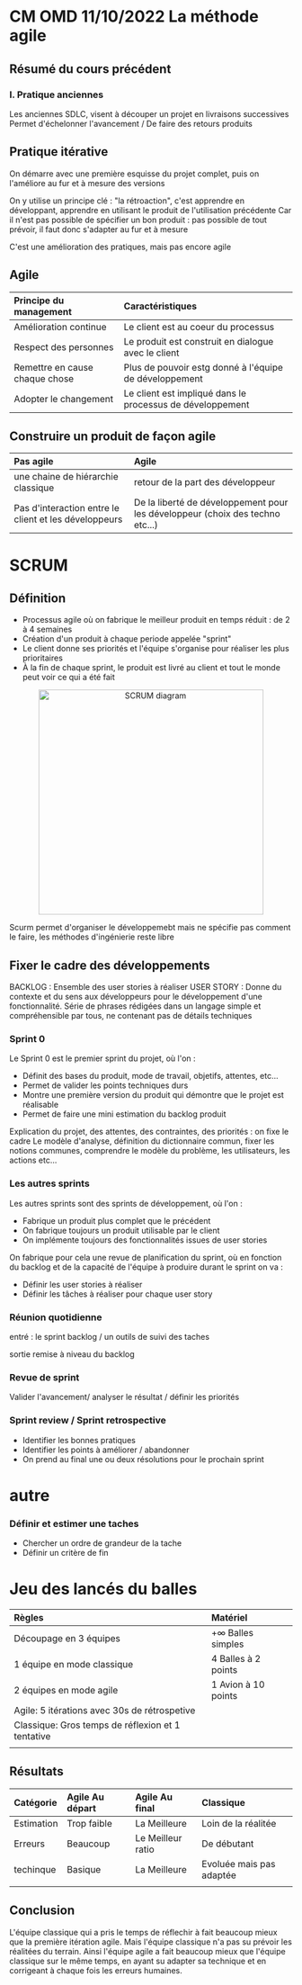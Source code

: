 # CM OMD 11/10/2022 La méthode agile

## Résumé du cours précédent

### I. Pratique anciennes
Les anciennes SDLC, visent à découper un projet en livraisons successives Permet d'échelonner l'avancement / De faire des retours produits

## Pratique itérative
On démarre avec une première esquisse du projet complet, puis on l'améliore au fur et à mesure des versions

On y utilise un principe clé : "la rétroaction", c'est apprendre en développant, apprendre en utilisant le produit de l'utilisation précédente
Car il n'est pas possible de spécifier un bon produit : pas possible de tout prévoir, il faut donc s'adapter au fur et à mesure

C'est une amélioration des pratiques, mais pas encore agile

## Agile

| Principe du management         | Caractéristiques                                          |
| :----------------------------- | :-------------------------------------------------------- |
| Amélioration continue          | Le client est au coeur du processus                       |
| Respect des personnes          | Le produit est construit en dialogue avec le client       |
| Remettre en cause chaque chose | Plus de pouvoir estg donné à l'équipe de développement    |
| Adopter le changement          | Le client est impliqué dans le processus de développement |

## Construire un produit de façon agile

| Pas agile                                             | Agile                                                                         |
| :---------------------------------------------------- | :---------------------------------------------------------------------------- |
| une chaine de hiérarchie classique                    | retour de la part des développeur                                             |
| Pas d'interaction entre le client et les développeurs | De la liberté de développement pour les développeur (choix des techno etc...) |

# SCRUM

## Définition

- Processus agile où on fabrique le meilleur produit en temps réduit : de 2 à 4 semaines
- Création d'un produit à chaque periode appelée "sprint"
- Le client donne ses priorités et l'équipe s'organise pour réaliser les plus prioritaires
- À la fin de chaque sprint, le produit est livré au client et tout le monde peut voir ce qui a été fait

<p align=center>
    <img src="https://i.imgur.com/8MpaN52.jpg" alt="SCRUM diagram" width="400"/>
</p>


Scurm permet d'organiser le développemebt mais ne spécifie pas comment le faire, les méthodes d'ingénierie reste libre

## Fixer le cadre des développements

BACKLOG : Ensemble des user stories à réaliser
USER STORY : Donne du contexte et du sens aux développeurs pour le développement d'une fonctionnalité. Série de phrases rédigées dans un langage simple et compréhensible par tous, ne contenant pas de détails techniques

### Sprint 0
Le Sprint 0 est le premier sprint du projet, où l'on :
- Définit des bases du produit, mode de travail, objetifs, attentes, etc...
- Permet de valider les points techniques durs
- Montre une première version du produit qui démontre que le projet est réalisable
- Permet de faire une mini estimation du backlog produit

Explication du projet, des attentes, des contraintes, des priorités : on fixe le cadre
Le modèle d'analyse, définition du dictionnaire commun, fixer les notions communes, comprendre le modèle du problème, les utilisateurs, les actions etc...

### Les autres sprints
Les autres sprints sont des sprints de développement, où l'on :
- Fabrique un produit plus complet que le précédent
- On fabrique toujours un produit utilisable par le client
- On implémente toujours des fonctionnalités issues de user stories

On fabrique pour cela une revue de planification du sprint, où en fonction du backlog et de la capacité de l'équipe à produire durant le sprint on va :
- Définir les user stories à réaliser
- Définir les tâches à réaliser pour chaque user story

### Réunion quotidienne

entré : le sprint backlog / un outils de suivi des taches

sortie remise à niveau du backlog

### Revue de sprint

Valider l'avancement/ analyser le résultat / définir les priorités

### Sprint review / Sprint retrospective

- Identifier les bonnes pratiques
- Identifier les points à améliorer / abandonner
- On prend au final une ou deux résolutions pour le prochain sprint

# autre

### Définir et estimer une taches
- Chercher un ordre de grandeur de la tache
- Définir un critère de fin

# Jeu des lancés du balles
| Règles                                            | Matériel                 |
| :------------------------------------------------ | :----------------------- |
| Découpage en 3 équipes                            | $+\infty$ Balles simples |
| 1 équipe en mode classique                        | 4 Balles à 2 points      |
| 2 équipes en mode agile                           | 1 Avion à 10 points      |
| Agile: 5 itérations avec 30s de rétrospetive      |                          |
| Classique: Gros temps de réflexion et 1 tentative |                          |
|                                                   |                          |
## Résultats

| Catégorie  | Agile Au départ | Agile Au final    | Classique                |
| :--------- | :-------------- | :---------------- | :----------------------- |
| Estimation | Trop faible     | La Meilleure      | Loin de la réalitée      |
| Erreurs    | Beaucoup        | Le Meilleur ratio | De débutant              |
| techinque  | Basique         | La Meilleure      | Evoluée mais pas adaptée |
|            |                 |                   |                          |

## Conclusion

L'équipe classique qui a pris le temps de réflechir à fait beaucoup mieux que la première itération agile. Mais l'équipe classique n'a pas su prévoir les réalitées du terrain. Ainsi l'équipe agile a fait beaucoup mieux que l'équipe classique sur le même temps, en ayant su adapter sa technique et en corrigeant à chaque fois les erreurs humaines. 